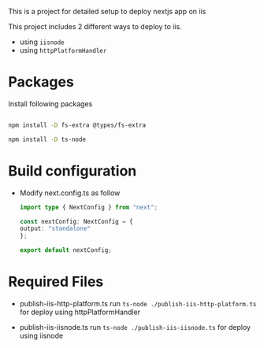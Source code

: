 This is a project for detailed setup to deploy nextjs app on iis

This project includes 2 different ways to deploy to iis.
- using `iisnode`
- using `httpPlatformHandler`

# Packages

Install following packages

```bash

npm install -D fs-extra @types/fs-extra

npm install -D ts-node

```

# Build configuration
- Modify next.config.ts as follow

    ```ts
    import type { NextConfig } from "next";

    const nextConfig: NextConfig = {
    output: "standalone"
    };

    export default nextConfig;

    ```

# Required Files

- publish-iis-http-platform.ts
  run `ts-node ./publish-iis-http-platform.ts` for deploy using httpPlatformHandler

- publish-iis-iisnode.ts
  run `ts-node ./publish-iis-iisnode.ts` for deploy using iisnode

